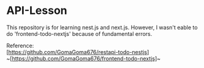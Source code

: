 # API-Lesson

This repository is for learning nest.js and next.js.
However, I wasn't eable to do 'frontend-todo-nextjs' because of fundamental errors.

Reference:  
[https://github.com/GomaGoma676/restapi-todo-nestjs]  
~[https://github.com/GomaGoma676/frontend-todo-nextjs]~
